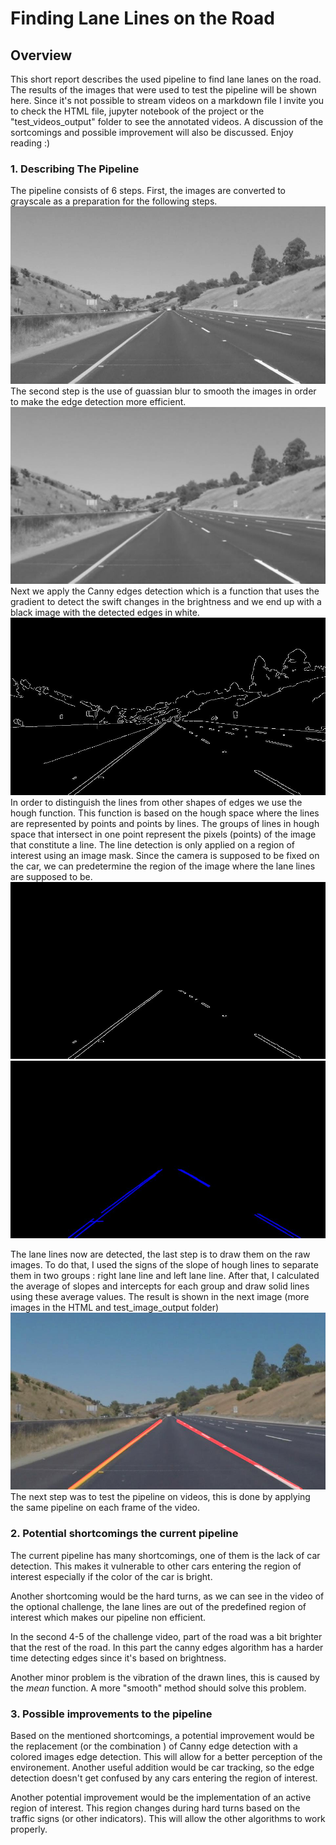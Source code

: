 # **Finding Lane Lines on the Road** 

## Overview 

This short report describes the used pipeline to find lane lanes on the road. The results of the images that were used to test the pipeline will be shown here. Since it's not possible to stream videos on a markdown file I invite you to check the HTML file, jupyter notebook of the project or the "test_videos_output" folder to see the annotated videos. A discussion of the sortcomings and possible improvement will also be discussed. Enjoy reading :)




[//]: # (Image References)
[image1]: ./test_images_output/grayscale.jpg "Grayscale"
[image2]: ./test_images_output/blur.jpg "Gaussian Blur"
[image3]: ./test_images_output/canny.jpg "Canny edges"
[image4]: ./test_images_output/roi.jpg "Region of interest"
[image5]: ./test_images_output/hough.jpg "Hough lines"
[image6]: ./test_images_output/whiteCarLaneSwitch.jpg "Final result"


### 1. Describing The Pipeline

The pipeline consists of 6 steps. First, the images are converted to grayscale as a preparation for the following steps.
![alt text][image1]
The second step is the use of guassian blur to smooth the images in order to make the edge detection more efficient. 
![alt text][image2]
Next we apply the Canny edges detection which is a function that uses the gradient to detect the swift changes in the brightness and we end up with a black image with the detected edges in white.
![alt text][image3]
In order to distinguish the lines from other shapes of edges we use the hough function. This function is based on the hough space where the lines are represented by points and points by lines. The groups of lines in hough space that intersect in one point represent the pixels (points) of the image that constitute a line. The line detection is only applied on a region of interest using an image mask. Since the camera is supposed to be fixed on the car, we can predetermine the region of the image where the lane lines are supposed to be. 
![alt text][image4]
![alt text][image5]


The lane lines now are detected, the last step is to draw them on the raw images. To do that, I used the signs of the slope of hough lines to separate them in two groups : right lane line and left lane line. After that, I calculated the average of slopes and intercepts for each group and draw solid lines using these average values. The result is shown in the next image (more images in the HTML and test_image_output folder) 
![alt text][image6]
The next step was to test the pipeline on videos, this is done by applying the same pipeline on each frame of the video.

### 2. Potential shortcomings the current pipeline

The current pipeline has many shortcomings, one of them is the lack of car detection. This makes it vulnerable to other cars entering the region of interest especially if the color of the car is bright. 

Another shortcoming would be the hard turns, as we can see in the video of the optional challenge, the lane lines are out of the predefined region of interest which makes our pipeline non efficient.

In the second 4-5 of the challenge video, part of the road was a bit brighter that the rest of the road. In this part the canny edges algorithm has a harder time detecting edges since it's based on brightness. 

Another minor problem is the vibration of the drawn lines, this is caused by the *mean* function. A more "smooth" method should solve this problem.

### 3. Possible improvements to the pipeline

Based on the mentioned shortcomings, a potential improvement would be the replacement (or the combination ) of Canny edge detection with a colored images edge detection. This will allow for a better perception of the environement. Another useful addition would be car tracking, so the edge detection doesn't get confused by any cars entering the region of interest. 

Another potential improvement would be the implementation of an active region of interest. This region changes during hard turns based on the traffic signs (or other indicators). This will allow the other algorithms to work properly.

 
